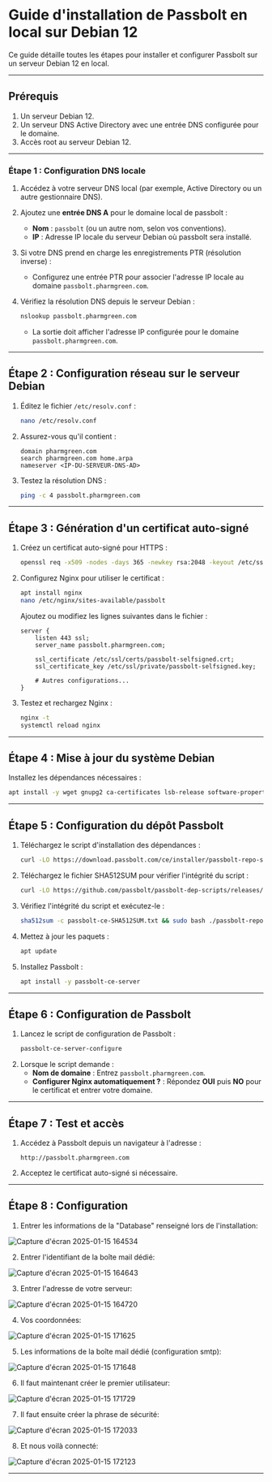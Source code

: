 # Guide d'installation de Passbolt en local sur Debian 12

Ce guide détaille toutes les étapes pour installer et configurer Passbolt sur un serveur Debian 12 en local.

---

## Prérequis

1. Un serveur Debian 12.
2. Un serveur DNS Active Directory avec une entrée DNS configurée pour le domaine.
3. Accès root au serveur Debian 12.

---

### Étape 1 : Configuration DNS locale
1. Accédez à votre serveur DNS local (par exemple, Active Directory ou un autre gestionnaire DNS).
2. Ajoutez une **entrée DNS A** pour le domaine local de passbolt :
   - **Nom** : `passbolt` (ou un autre nom, selon vos conventions).
   - **IP** : Adresse IP locale du serveur Debian où passbolt sera installé.

3. Si votre DNS prend en charge les enregistrements PTR (résolution inverse) :
   - Configurez une entrée PTR pour associer l'adresse IP locale au domaine `passbolt.pharmgreen.com`.

4. Vérifiez la résolution DNS depuis le serveur Debian :
   ```bash
   nslookup passbolt.pharmgreen.com
   ```
   - La sortie doit afficher l'adresse IP configurée pour le domaine `passbolt.pharmgreen.com`.

---

## Étape 2 : Configuration réseau sur le serveur Debian

1. Éditez le fichier `/etc/resolv.conf` :
   ```bash
   nano /etc/resolv.conf
   ```
2. Assurez-vous qu'il contient :
   ```
   domain pharmgreen.com
   search pharmgreen.com home.arpa
   nameserver <IP-DU-SERVEUR-DNS-AD>
   ```
3. Testez la résolution DNS :
   ```bash
   ping -c 4 passbolt.pharmgreen.com
   ```

---

## Étape 3 : Génération d'un certificat auto-signé

1. Créez un certificat auto-signé pour HTTPS :
   ```bash
   openssl req -x509 -nodes -days 365 -newkey rsa:2048 -keyout /etc/ssl/private/passbolt-selfsigned.key -out /etc/ssl/certs/passbolt-selfsigned.crt -subj "/CN=passbolt.pharmgreen.com"
   ```
2. Configurez Nginx pour utiliser le certificat :
   ```bash
   apt install nginx
   nano /etc/nginx/sites-available/passbolt
   ```
   Ajoutez ou modifiez les lignes suivantes dans le fichier :
   ```nginx
   server {
       listen 443 ssl;
       server_name passbolt.pharmgreen.com;

       ssl_certificate /etc/ssl/certs/passbolt-selfsigned.crt;
       ssl_certificate_key /etc/ssl/private/passbolt-selfsigned.key;

       # Autres configurations...
   }
   ```
3. Testez et rechargez Nginx :
   ```bash
   nginx -t
   systemctl reload nginx
   ```

---

## Étape 4 : Mise à jour du système Debian

 Installez les dépendances nécessaires :
   ```bash
   apt install -y wget gnupg2 ca-certificates lsb-release software-properties-common curl
   ```

---

## Étape 5 : Configuration du dépôt Passbolt

1. Téléchargez le script d'installation des dépendances :
   ```bash
   curl -LO https://download.passbolt.com/ce/installer/passbolt-repo-setup.ce.sh
   ```
2. Téléchargez le fichier SHA512SUM pour vérifier l'intégrité du script :
   ```bash
   curl -LO https://github.com/passbolt/passbolt-dep-scripts/releases/latest/download/passbolt-ce-SHA512SUM.txt
   ```
3. Vérifiez l'intégrité du script et exécutez-le :
   ```bash
   sha512sum -c passbolt-ce-SHA512SUM.txt && sudo bash ./passbolt-repo-setup.ce.sh || echo "Bad checksum. Aborting" && rm -f passbolt-repo-setup.ce.sh
   ```
4. Mettez à jour les paquets :
   ```bash
   apt update
   ```
5. Installez Passbolt :
   ```bash
   apt install -y passbolt-ce-server
   ```

---

## Étape 6 : Configuration de Passbolt

1. Lancez le script de configuration de Passbolt :
   ```bash
   passbolt-ce-server-configure
   ```
2. Lorsque le script demande :
   - **Nom de domaine** : Entrez `passbolt.pharmgreen.com`.
   - **Configurer Nginx automatiquement ?** : Répondez **OUI** puis **NO** pour le certificat et entrer votre domaine.

---

## Étape 7 : Test et accès

1. Accédez à Passbolt depuis un navigateur à l'adresse :
   ```
   http://passbolt.pharmgreen.com
   ```
2. Acceptez le certificat auto-signé si nécessaire.

---

## Étape 8 : Configuration

1. Entrer les informations de la "Database" renseigné lors de l'installation:
   
![Capture d'écran 2025-01-15 164534](https://github.com/user-attachments/assets/91d517b4-bcac-4821-a21b-e8db546eef2e)

2. Entrer l'identifiant de la boîte mail dédié:

![Capture d'écran 2025-01-15 164643](https://github.com/user-attachments/assets/3bba5e99-661b-48c9-aa07-a09e59024fa5)

3. Entrer l'adresse de votre serveur:

![Capture d'écran 2025-01-15 164720](https://github.com/user-attachments/assets/c34dc844-42ee-492c-a50a-65db7ce1e725)

4. Vos coordonnées:

![Capture d'écran 2025-01-15 171625](https://github.com/user-attachments/assets/6c00c3d8-4222-4122-a452-62e25d9c42d0)

5. Les informations de la boîte mail dédié (configuration smtp):

![Capture d'écran 2025-01-15 171648](https://github.com/user-attachments/assets/4d131c2d-3891-4704-b123-6429bac5e650)

6. Il faut maintenant créer le premier utilisateur:
   
![Capture d'écran 2025-01-15 171729](https://github.com/user-attachments/assets/02a4a185-4094-4387-a52b-d8a866b7e652)

7. Il faut ensuite créer la phrase de sécurité:

![Capture d'écran 2025-01-15 172033](https://github.com/user-attachments/assets/71a34f46-3109-4700-bcbb-65c35b2b2fbb)

8. Et nous voilà connecté:

![Capture d'écran 2025-01-15 172123](https://github.com/user-attachments/assets/77f5c9dc-6356-46a2-bed1-871856175185)

---


